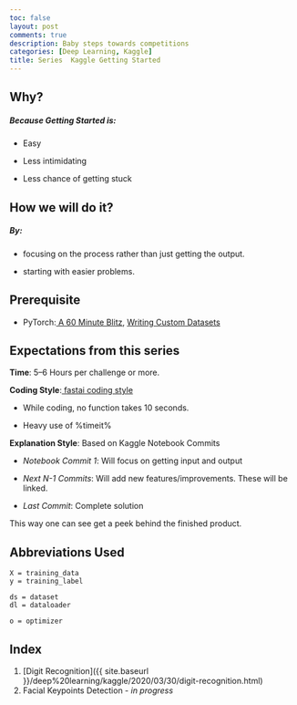 ```yaml
---
toc: false
layout: post
comments: true
description: Baby steps towards competitions
categories: [Deep Learning, Kaggle]
title: Series  Kaggle Getting Started
---
```


## Why?

##### **Because Getting Started is:**

- Easy

- Less intimidating

- Less chance of getting stuck

## How we will do it?

##### **By:**

- focusing on the process rather than just getting the output.

- starting with easier problems.

## Prerequisite

- PyTorch:[ A 60 Minute Blitz](https://pytorch.org/tutorials/beginner/deep_learning_60min_blitz.html), [Writing Custom Datasets](https://pytorch.org/tutorials/beginner/data_loading_tutorial.html?highlight=dataset)

## Expectations from this series

**Time**: 5–6 Hours per challenge or more.

**Coding Style**:[ fastai coding style](https://docs.fast.ai/dev/style.html)

- While coding, no function takes 10 seconds.

- Heavy use of %timeit%

**Explanation Style**: Based on Kaggle Notebook Commits

- _Notebook Commit 1_: Will focus on getting input and output

- _Next N-1 Commits_: Will add new features/improvements. These will be linked.

- _Last Commit_: Complete solution

This way one can see get a peek behind the finished product.

## Abbreviations Used

```
X = training_data
y = training_label

ds = dataset
dl = dataloader

o = optimizer
```

## Index

1. [Digit Recognition]({{ site.baseurl }}/deep%20learning/kaggle/2020/03/30/digit-recognition.html)
2. Facial Keypoints Detection - *in progress*

